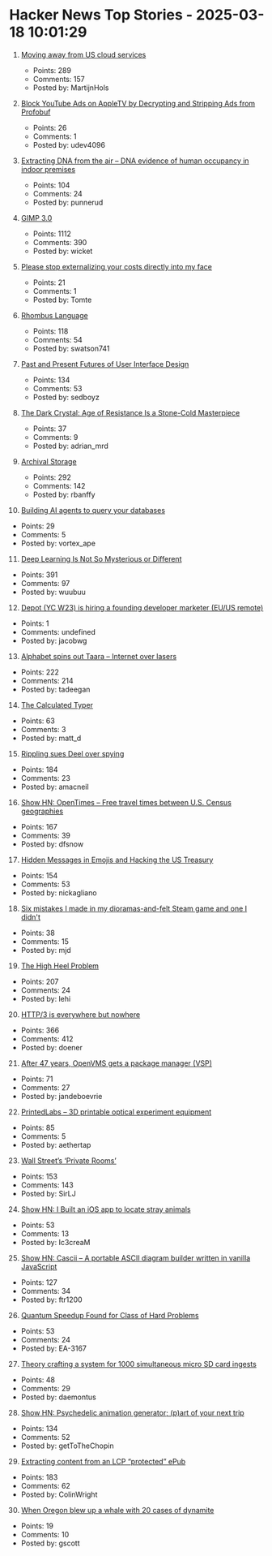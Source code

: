 # Hacker News Top Stories - 2025-03-18 10:01:29

1. [Moving away from US cloud services](https://martijnhols.nl/blog/moving-away-from-us-cloud-services)
   - Points: 289
   - Comments: 157
   - Posted by: MartijnHols

2. [Block YouTube Ads on AppleTV by Decrypting and Stripping Ads from Profobuf](https://ericdraken.com/pfsense-decrypt-ad-traffic/)
   - Points: 26
   - Comments: 1
   - Posted by: udev4096

3. [Extracting DNA from the air – DNA evidence of human occupancy in indoor premises](https://www.nature.com/articles/s41598-023-46151-7)
   - Points: 104
   - Comments: 24
   - Posted by: punnerud

4. [GIMP 3.0](https://testing.gimp.org/news/2025/03/16/gimp-3-0-released/)
   - Points: 1112
   - Comments: 390
   - Posted by: wicket

5. [Please stop externalizing your costs directly into my face](https://drewdevault.com/2025/03/17/2025-03-17-Stop-externalizing-your-costs-on-me.html)
   - Points: 21
   - Comments: 1
   - Posted by: Tomte

6. [Rhombus Language](https://rhombus-lang.org)
   - Points: 118
   - Comments: 54
   - Posted by: swatson741

7. [Past and Present Futures of User Interface Design](https://www.datagubbe.se/futui/)
   - Points: 134
   - Comments: 53
   - Posted by: sedboyz

8. [The Dark Crystal: Age of Resistance Is a Stone-Cold Masterpiece](https://gizmodo.com/reminder-the-dark-crystal-age-of-resistance-is-a-stone-cold-masterpiece-2000574613)
   - Points: 37
   - Comments: 9
   - Posted by: adrian_mrd

9. [Archival Storage](https://blog.dshr.org/2025/03/archival-storage.html)
   - Points: 292
   - Comments: 142
   - Posted by: rbanffy

10. [Building AI agents to query your databases](https://blog.dust.tt/spreadsheets-databases-and-beyond-creating-a-universal-ai-query-layer/)
   - Points: 29
   - Comments: 5
   - Posted by: vortex_ape

11. [Deep Learning Is Not So Mysterious or Different](https://arxiv.org/abs/2503.02113)
   - Points: 391
   - Comments: 97
   - Posted by: wuubuu

12. [Depot (YC W23) is hiring a founding developer marketer (EU/US remote)](https://www.ycombinator.com/companies/depot/jobs/307RqGp-founding-developer-marketer)
   - Points: 1
   - Comments: undefined
   - Posted by: jacobwg

13. [Alphabet spins out Taara – Internet over lasers](https://x.company/blog/posts/taara-graduation/)
   - Points: 222
   - Comments: 214
   - Posted by: tadeegan

14. [The Calculated Typer](https://bahr.io/pubs/entries/calctyper.html)
   - Points: 63
   - Comments: 3
   - Posted by: matt_d

15. [Rippling sues Deel over spying](https://twitter.com/parkerconrad/status/1901615179718406276)
   - Points: 184
   - Comments: 23
   - Posted by: amacneil

16. [Show HN: OpenTimes – Free travel times between U.S. Census geographies](https://opentimes.org)
   - Points: 167
   - Comments: 39
   - Posted by: dfsnow

17. [Hidden Messages in Emojis and Hacking the US Treasury](https://slamdunksoftware.substack.com/p/hidden-messages-in-emojis-and-hacking)
   - Points: 154
   - Comments: 53
   - Posted by: nickagliano

18. [Six mistakes I made in my dioramas-and-felt Steam game and one I didn't](https://novalis.org/blog/2025-03-13-six-mistakes-i-made-and-one-i-avoided.html)
   - Points: 38
   - Comments: 15
   - Posted by: mjd

19. [The High Heel Problem](https://simonschreibt.de/gat/the-high-heel-problem/)
   - Points: 207
   - Comments: 24
   - Posted by: lehi

20. [HTTP/3 is everywhere but nowhere](https://httptoolkit.com/blog/http3-quic-open-source-support-nowhere/)
   - Points: 366
   - Comments: 412
   - Posted by: doener

21. [After 47 years, OpenVMS gets a package manager (VSP)](https://raymii.org/s/blog/After_47_years_OpenVMS_gets_a_package_manager_VSP.html)
   - Points: 71
   - Comments: 27
   - Posted by: jandeboevrie

22. [PrintedLabs – 3D printable optical experiment equipment](https://printedlabs.uni-bayreuth.de/en)
   - Points: 85
   - Comments: 5
   - Posted by: aethertap

23. [Wall Street’s ‘Private Rooms’](https://www.bloomberg.com/news/features/2025-03-16/wall-street-s-dark-pools-grow-murkier-with-private-rooms)
   - Points: 153
   - Comments: 143
   - Posted by: SirLJ

24. [Show HN: I Built an iOS app to locate stray animals](https://apps.apple.com/us/app/straysync/id6742747753)
   - Points: 53
   - Comments: 13
   - Posted by: Ic3creaM

25. [Show HN: Cascii – A portable ASCII diagram builder written in vanilla JavaScript](https://github.com/casparwylie/cascii-core)
   - Points: 127
   - Comments: 34
   - Posted by: ftr1200

26. [Quantum Speedup Found for Class of Hard Problems](https://www.quantamagazine.org/quantum-speedup-found-for-huge-class-of-hard-problems-20250317/)
   - Points: 53
   - Comments: 24
   - Posted by: EA-3167

27. [Theory crafting a system for 1000 simultaneous micro SD card ingests](https://forum.level1techs.com/t/theory-crafting-a-system-for-maximum-simultaneous-micro-sd-card-ingest/227159)
   - Points: 48
   - Comments: 29
   - Posted by: daemontus

28. [Show HN: Psychedelic animation generator; (p)art of your next trip](https://collidingscopes.github.io/liquid-shape-distortions/)
   - Points: 134
   - Comments: 52
   - Posted by: getToTheChopin

29. [Extracting content from an LCP “protected” ePub](https://shkspr.mobi/blog/2025/03/towards-extracting-content-from-an-lcp-protected-epub/)
   - Points: 183
   - Comments: 62
   - Posted by: ColinWright

30. [When Oregon blew up a whale with 20 cases of dynamite](https://katu.com/news/local/exploding-whale-day-54-years-since-whale-infamously-blown-up-on-oregon-beach)
   - Points: 19
   - Comments: 10
   - Posted by: gscott

